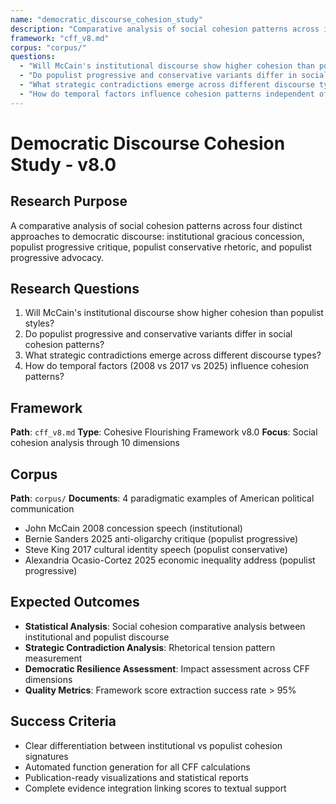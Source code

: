 ```yaml
---
name: "democratic_discourse_cohesion_study"
description: "Comparative analysis of social cohesion patterns across institutional and populist democratic discourse styles"
framework: "cff_v8.md"
corpus: "corpus/"
questions:
  - "Will McCain's institutional discourse show higher cohesion than populist styles?"
  - "Do populist progressive and conservative variants differ in social cohesion patterns?"
  - "What strategic contradictions emerge across different discourse types?"
  - "How do temporal factors influence cohesion patterns independent of discourse style?"
---
```


# Democratic Discourse Cohesion Study - v8.0

## Research Purpose
A comparative analysis of social cohesion patterns across four distinct approaches to democratic discourse: institutional gracious concession, populist progressive critique, populist conservative rhetoric, and populist progressive advocacy.

## Research Questions
1. Will McCain's institutional discourse show higher cohesion than populist styles?
2. Do populist progressive and conservative variants differ in social cohesion patterns?
3. What strategic contradictions emerge across different discourse types?
4. How do temporal factors (2008 vs 2017 vs 2025) influence cohesion patterns?

## Framework
**Path**: `cff_v8.md`
**Type**: Cohesive Flourishing Framework v8.0
**Focus**: Social cohesion analysis through 10 dimensions

## Corpus
**Path**: `corpus/`
**Documents**: 4 paradigmatic examples of American political communication
- John McCain 2008 concession speech (institutional)
- Bernie Sanders 2025 anti-oligarchy critique (populist progressive)
- Steve King 2017 cultural identity speech (populist conservative)  
- Alexandria Ocasio-Cortez 2025 economic inequality address (populist progressive)

## Expected Outcomes
- **Statistical Analysis**: Social cohesion comparative analysis between institutional and populist discourse
- **Strategic Contradiction Analysis**: Rhetorical tension pattern measurement
- **Democratic Resilience Assessment**: Impact assessment across CFF dimensions
- **Quality Metrics**: Framework score extraction success rate > 95%

## Success Criteria
- Clear differentiation between institutional vs populist cohesion signatures
- Automated function generation for all CFF calculations
- Publication-ready visualizations and statistical reports
- Complete evidence integration linking scores to textual support

